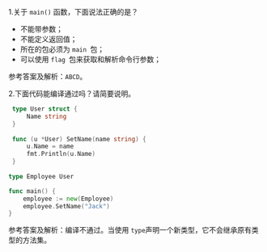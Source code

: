 1.关于 `main()` 函数，下面说法正确的是？

- 不能带参数；
- 不能定义返回值；
- 所在的包必须为 `main `包；
- 可以使用 `flag `包来获取和解析命令行参数；

参考答案及解析：`ABCD`。

2.下面代码能编译通过吗？请简要说明。

```go
 type User struct {
     Name string
 }
 
 func (u *User) SetName(name string) {
     u.Name = name
     fmt.Println(u.Name)
 }
 
type Employee User

func main() {
    employee := new(Employee)
    employee.SetName("Jack")
}
```

参考答案及解析：编译不通过。当使用 `type`声明一个新类型，它不会继承原有类型的方法集。